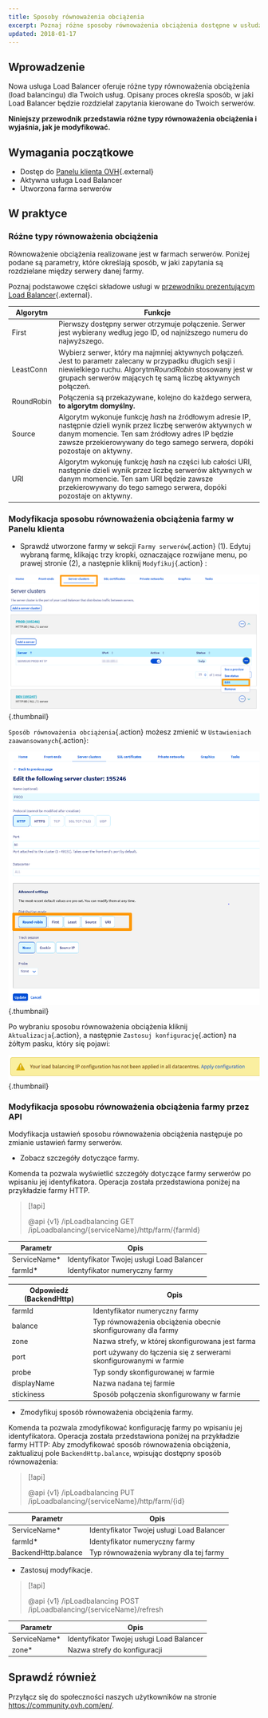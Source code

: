 ```yaml
---
title: Sposoby równoważenia obciążenia
excerpt: Poznaj różne sposoby równoważenia obciążenia dostępne w usłudze Load Balancer
updated: 2018-01-17
---
```


## Wprowadzenie

Nowa usługa Load Balancer oferuje różne typy równoważenia obciążenia (load balancingu) dla Twoich usług. Opisany proces określa sposób, w jaki Load Balancer będzie rozdzielał zapytania kierowane do Twoich serwerów.

**Niniejszy przewodnik przedstawia różne typy równoważenia obciążenia i wyjaśnia, jak je modyfikować.**

## Wymagania początkowe

- Dostęp do [Panelu klienta OVH](https://www.ovh.com/auth/?action=gotomanager&from=https://www.ovh.pl/&ovhSubsidiary=pl){.external}
- Aktywna usługa Load Balancer
- Utworzona farma serwerów

## W praktyce

### Różne typy równoważenia obciążenia

Równoważenie obciążenia realizowane jest w farmach serwerów. Poniżej podane są parametry, które określają sposób, w jaki zapytania są rozdzielane między serwery danej farmy.

Poznaj podstawowe części składowe usługi w [przewodniku prezentującym Load Balancer](/pages/network/load_balancer/use_presentation){.external}.

|Algorytm|Funkcje|
|---|---|
|First|Pierwszy dostępny serwer otrzymuje połączenie. Serwer jest wybierany według jego ID, od najniższego numeru do najwyższego. |
|LeastConn|Wybierz serwer, który ma najmniej aktywnych połączeń. Jest to parametr zalecany w przypadku długich sesji i niewielkiego ruchu. Algorytm*RoundRobin* stosowany jest w grupach serwerów mających tę samą liczbę aktywnych połączeń.|
|RoundRobin|Połączenia są przekazywane, kolejno do każdego serwera, **to algorytm domyślny.**|
|Source|Algorytm wykonuje funkcję *hash* na źródłowym adresie IP, następnie dzieli wynik przez liczbę serwerów aktywnych w danym momencie. Ten sam źródłowy adres IP będzie zawsze przekierowywany do tego samego serwera, dopóki pozostaje on aktywny.|
|URI|Algorytm wykonuję funkcję *hash* na części lub całości URI, następnie dzieli wynik przez liczbę serwerów aktywnych w danym momencie. Ten sam URI będzie zawsze przekierowywany do tego samego serwera, dopóki pozostaje on aktywny.|

### Modyfikacja sposobu równoważenia obciążenia farmy w Panelu klienta

- Sprawdź utworzone farmy w sekcji `Farmy serwerów`{.action} (1). Edytuj wybraną farmę, klikając trzy kropki, oznaczające rozwijane menu, po prawej stronie (2), a następnie kliknij `Modyfikuj`{.action} :

![Modyfikacja farmy](images/server_cluster_change.png){.thumbnail}

 `Sposób równoważenia obciążenia`{.action} możesz zmienić w `Ustawieniach zaawansowanych`{.action}:

![Modyfikacja farmy](images/distrib_mode_edit.png){.thumbnail}

Po wybraniu sposobu równoważenia obciążenia kliknij `Aktualizacja`{.action}, a następnie `Zastosuj konfigurację`{.action} na żółtym pasku, który się pojawi:

![Zastosuj konfigurację](images/apply_config.png){.thumbnail}

### Modyfikacja sposobu równoważenia obciążenia farmy przez API

Modyfikacja ustawień sposobu równoważenia obciążenia następuje po zmianie ustawień farmy serwerów.

- Zobacz szczegóły dotyczące farmy.

Komenda ta pozwala wyświetlić szczegóły dotyczące farmy serwerów po wpisaniu jej identyfikatora. Operacja została przedstawiona poniżej na przykładzie farmy HTTP. 

> [!api]
>
> @api {v1} /ipLoadbalancing GET /ipLoadbalancing/{serviceName}/http/farm/{farmId}
> 

|Parametr|Opis|
|---|---|
|ServiceName*|Identyfikator Twojej usługi Load Balancer|
|farmId*|Identyfikator numeryczny farmy|

|Odpowiedź (BackendHttp)|Opis|
|---|---|
|farmId|Identyfikator numeryczny farmy|
|balance|Typ równoważenia obciążenia obecnie skonfigurowany dla farmy|
|zone|Nazwa strefy, w której skonfigurowana jest farma|
|port|port używany do łączenia się z serwerami skonfigurowanymi w farmie|
|probe|Typ sondy skonfigurowanej w farmie|
|displayName|Nazwa nadana tej farmie|
|stickiness|Sposób połączenia skonfigurowany w farmie|

- Zmodyfikuj sposób równoważenia obciążenia farmy.

Komenda ta pozwala zmodyfikować konfigurację farmy po wpisaniu jej identyfikatora. Operacja została przedstawiona poniżej na przykładzie farmy HTTP: Aby zmodyfikować sposób równoważenia obciążenia, zaktualizuj pole `BackendHttp.balance`, wpisując dostępny sposób równoważenia:

> [!api]
>
> @api {v1} /ipLoadbalancing PUT /ipLoadbalancing/{serviceName}/http/farm/{id}
> 

|Parametr|Opis|
|---|---|
|ServiceName*|Identyfikator Twojej usługi Load Balancer|
|farmId*|Identyfikator numeryczny farmy|
|BackendHttp.balance|Typ równoważenia wybrany dla tej farmy|

- Zastosuj modyfikacje.

> [!api]
>
> @api {v1} /ipLoadbalancing POST /ipLoadbalancing/{serviceName}/refresh
> 

|Parametr|Opis|
|---|---|
|ServiceName*|Identyfikator Twojej usługi Load Balancer|
|zone*|Nazwa strefy do konfiguracji|

## Sprawdź również

Przyłącz się do społeczności naszych użytkowników na stronie <https://community.ovh.com/en/>.
